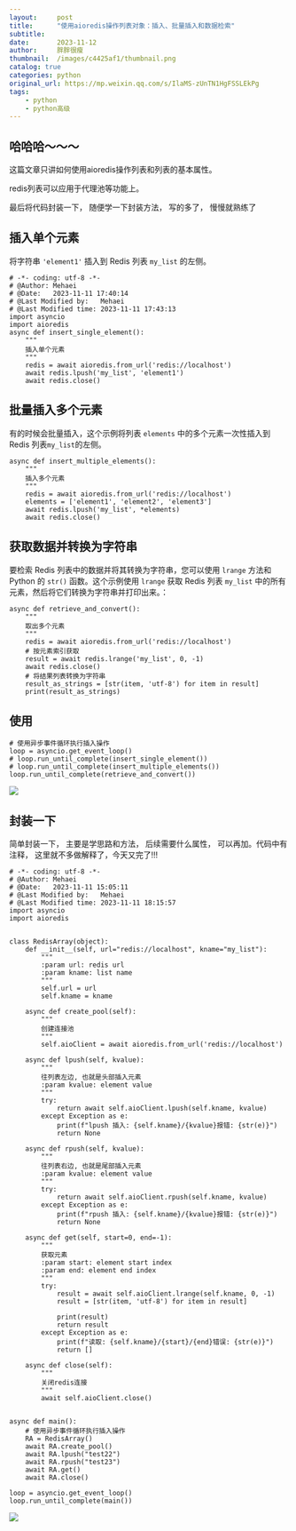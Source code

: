 ```yaml
---
layout:     post
title:      "使用aioredis操作列表对象：插入、批量插入和数据检索"
subtitle:   
date:       2023-11-12
author:     胖胖很瘦
thumbnail:  /images/c4425af1/thumbnail.png
catalog: true
categories: python
original_url: https://mp.weixin.qq.com/s/IlaMS-zUnTN1HgFSSLEkPg
tags:
    - python
    - python高级
---
```


## 哈哈哈～～～

这篇文章只讲如何使用aioredis操作列表和列表的基本属性。

redis列表可以应用于代理池等功能上。

最后将代码封装一下， 随便学一下封装方法， 写的多了， 慢慢就熟练了

## 插入单个元素

将字符串 `'element1'` 插入到 Redis 列表 `my_list` 的左侧。

```
# -*- coding: utf-8 -*-  
# @Author: Mehaei  
# @Date:   2023-11-11 17:40:14  
# @Last Modified by:   Mehaei  
# @Last Modified time: 2023-11-11 17:43:13  
import asyncio  
import aioredis  
async def insert_single_element():  
    """  
    插入单个元素  
    """  
    redis = await aioredis.from_url('redis://localhost')  
    await redis.lpush('my_list', 'element1')  
    await redis.close()  

```

## 批量插入多个元素

有的时候会批量插入，这个示例将列表 `elements` 中的多个元素一次性插入到 Redis 列表`my_list`的左侧。

```
async def insert_multiple_elements():  
    """  
    插入多个元素  
    """  
    redis = await aioredis.from_url('redis://localhost')  
    elements = ['element1', 'element2', 'element3']  
    await redis.lpush('my_list', *elements)  
    await redis.close()
```

## 获取数据并转换为字符串

要检索 Redis 列表中的数据并将其转换为字符串，您可以使用 `lrange` 方法和 Python 的 `str()` 函数。这个示例使用 `lrange` 获取 Redis 列表 `my_list` 中的所有元素，然后将它们转换为字符串并打印出来。：

```
async def retrieve_and_convert():  
    """  
    取出多个元素  
    """  
    redis = await aioredis.from_url('redis://localhost')  
    # 按元素索引获取  
    result = await redis.lrange('my_list', 0, -1)  
    await redis.close()  
    # 将结果列表转换为字符串  
    result_as_strings = [str(item, 'utf-8') for item in result]  
    print(result_as_strings)
```

## 使用

```
# 使用异步事件循环执行插入操作  
loop = asyncio.get_event_loop()  
# loop.run_until_complete(insert_single_element())  
# loop.run_until_complete(insert_multiple_elements())  
loop.run_until_complete(retrieve_and_convert())
```

![](/images/c4425af1/1.png)

## 封装一下

简单封装一下， 主要是学思路和方法， 后续需要什么属性， 可以再加。代码中有注释， 这里就不多做解释了，今天又完了!!!

```
# -*- coding: utf-8 -*-  
# @Author: Mehaei  
# @Date:   2023-11-11 15:05:11  
# @Last Modified by:   Mehaei  
# @Last Modified time: 2023-11-11 18:15:57  
import asyncio  
import aioredis  
  
  
class RedisArray(object):  
    def __init__(self, url="redis://localhost", kname="my_list"):  
        """  
        :param url: redis url  
        :param kname: list name  
        """  
        self.url = url  
        self.kname = kname  
  
    async def create_pool(self):  
        """  
        创建连接池  
        """  
        self.aioClient = await aioredis.from_url('redis://localhost')  
  
    async def lpush(self, kvalue):  
        """  
        往列表左边, 也就是头部插入元素  
        :param kvalue: element value  
        """  
        try:  
            return await self.aioClient.lpush(self.kname, kvalue)  
        except Exception as e:  
            print(f"lpush 插入: {self.kname}/{kvalue}报错: {str(e)}")  
            return None  
  
    async def rpush(self, kvalue):  
        """  
        往列表右边, 也就是尾部插入元素  
        :param kvalue: element value  
        """  
        try:  
            return await self.aioClient.rpush(self.kname, kvalue)  
        except Exception as e:  
            print(f"rpush 插入: {self.kname}/{kvalue}报错: {str(e)}")  
            return None  
  
    async def get(self, start=0, end=-1):  
        """  
        获取元素  
        :param start: element start index  
        :param end: element end index  
        """  
        try:  
            result = await self.aioClient.lrange(self.kname, 0, -1)  
            result = [str(item, 'utf-8') for item in result]  
  
            print(result)  
            return result  
        except Exception as e:  
            print(f"读取: {self.kname}/{start}/{end}错误: {str(e)}")  
            return []  
  
    async def close(self):  
        """  
        关闭redis连接  
        """  
        await self.aioClient.close()  
  
  
async def main():  
    # 使用异步事件循环执行插入操作  
    RA = RedisArray()  
    await RA.create_pool()  
    await RA.lpush("test22")  
    await RA.rpush("test23")  
    await RA.get()  
    await RA.close()  
  
loop = asyncio.get_event_loop()  
loop.run_until_complete(main())
```

[![](/images/c4425af1/2.png)](http://mp.weixin.qq.com/s?__biz=MzUyMzk3OTYyMQ==&mid=2247487446&idx=1&sn=5a494da509ff13b9ffd062cf7de69016&chksm=fa3511dccd4298ca1a88d03527ba350763666e33c672296b23f6937f7b1ffa9baa66c359de8e&scene=21#wechat_redirect)